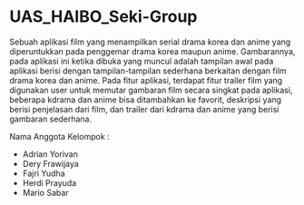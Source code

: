 # UAS_HAIBO_Seki-Group
Sebuah aplikasi film yang menampilkan serial drama korea dan anime yang diperuntukkan pada penggemar drama korea maupun anime. Gambarannya, pada aplikasi ini ketika dibuka yang muncul adalah tampilan awal pada aplikasi berisi dengan tampilan-tampilan sederhana berkaitan dengan film drama korea dan anime. Pada fitur aplikasi, terdapat fitur trailer film yang digunakan user untuk memutar gambaran film secara singkat pada aplikasi, beberapa kdrama dan anime bisa ditambahkan ke favorit, deskripsi yang berisi penjelasan dari film, dan trailer dari kdrama dan anime yang berisi gambaran sederhana.

Nama Anggota Kelompok :
- Adrian Yorivan 
- Dery Frawijaya
- Fajri Yudha
- Herdi Prayuda
- Mario Sabar
